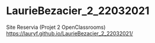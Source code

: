 # LaurieBezacier_2_22032021
Site Reservia (Projet 2 OpenClassrooms)
https://lauryf.github.io/LaurieBezacier_2_22032021/
